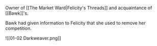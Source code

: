 Owner of [[The Market Ward|Felicity's Threads]] and acquaintance of [[Bawk]]'s.

Bawk had given information to Felicity that she used to remove her competition. 

![[01-02 Darkweaver.png]]